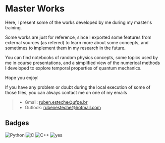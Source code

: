 # Master Works
Here, I present some of the works developed by me during my master's training.

Some works are just for reference, since I exported some features from external sources (as refered) to learn more about some concepts, 
and sometimes to implement them in my research in the future. 

You can find notebooks of random physics concepts, some topics used by me in course presentations, and a simplified
view of the numerical methods I developed to explore temporal properties of quantum mechanics. 

Hope you enjoy! 



 If you have any problem or doubt during the local execution of some of those files, you can always contact me on one of my emails 
> * Gmail: ruben.esteche@ufpe.br
> * Outlook: rubenesteche@hotmail.com

## Badges 
![Python](https://img.shields.io/badge/Python-3776AB?style=Plastic&logo=python&logoColor=white)
![C](https://img.shields.io/badge/C-00599C?style=Plastic&logo=c&logoColor=white)
![C++](https://img.shields.io/badge/C%2B%2B-00599C?style=Plastic&logo=c%2B%2B&logoColor=white)
![yes](https://img.shields.io/badge/Maintained%3F-yes-green.svg)



![]()
![]()
![]()
![]()
![]()
